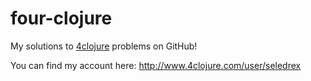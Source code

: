 # four-clojure

My solutions to [4clojure](http://www.4clojure.com/) problems on GitHub!

You can find my account here: http://www.4clojure.com/user/seledrex
